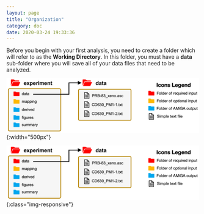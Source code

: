 ```yaml
---
layout: page
title: "Organization"
category: doc
date: 2020-03-24 19:33:36
---
```


Before you begin with your first analysis, you need to create a folder which will refer to as the __Working Directory__. In this folder, you must have a __data__ sub-folder where you will save all of your data files that need to be analyzed.

![amiga directory tree example](../assets/img/amiga_directory_tree_simple.png){:width="500px"}

![amiga directory tree example](../assets/img/amiga_directory_tree_simple.png){:class="img-responsive"}
